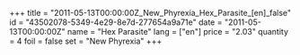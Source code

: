 +++
title = "2011-05-13T00:00:00Z_New_Phyrexia_Hex_Parasite_[en]_false"
id = "43502078-5349-4e29-8e7d-277654a9a71e"
date = "2011-05-13T00:00:00Z"
name = "Hex Parasite"
lang = ["en"]
price = "2.03"
quantity = 4
foil = false
set = "New Phyrexia"
+++
